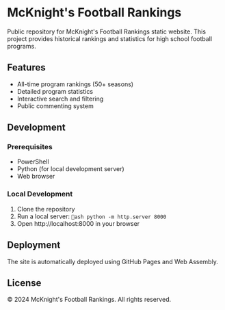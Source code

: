 # McKnight's Football Rankings

Public repository for McKnight's Football Rankings static website. This project provides historical rankings and statistics for high school football programs.

## Features

- All-time program rankings (50+ seasons)
- Detailed program statistics
- Interactive search and filtering
- Public commenting system

## Development

### Prerequisites

- PowerShell
- Python (for local development server)
- Web browser

### Local Development

1. Clone the repository
2. Run a local server:
   `ash
   python -m http.server 8000
   `
3. Open http://localhost:8000 in your browser

## Deployment

The site is automatically deployed using GitHub Pages and Web Assembly.

## License

© 2024 McKnight's Football Rankings. All rights reserved.
